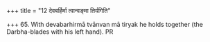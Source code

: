 +++
title = "12 देवबर्हिर्मा त्वान्वङ्मा तिर्यगिति"

+++
65. With devabarhirmā tvānvan mā tiryak he holds together (the Darbha-blades with his left hand).
PR  
